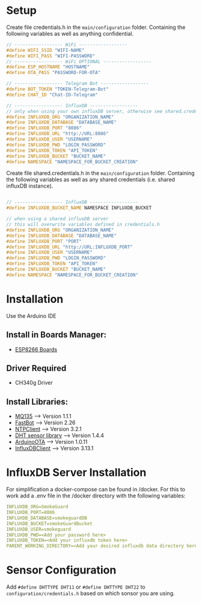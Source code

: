 # Setup

Create file credentials.h in the ```main/configuration``` folder. Containing the following variables as well as anything confidential.
```cpp
// ------------------ WiFi ------------------
#define WIFI_SSID "WIFI-NAME"
#define WIFI_PASS "WIFI-PASSWORD"
// ------------------ WiFi OPTIONAL ------------------
#define ESP_HOSTNAME "HOSTNAME"
#define OTA_PASS "PASSWORD-FOR-OTA"

// ------------------ Telegram Bot ------------------
#define BOT_TOKEN "TOKEN-Telegram-Bot"
#define CHAT_ID "Chat-ID-Telegram"

// ------------------ InfluxDB ------------------
// only when using your own influxDB server, otherwise see shared.credentials.h
#define INFLUXDB_ORG "ORGANIZATION_NAME"
#define INFLUXDB_DATABASE "DATABASE_NAME"
#define INFLUXDB_PORT "8086"
#define INFLUXDB_URL "http://URL:8086"
#define INFLUXDB_USER "USERNAME"
#define INFLUXDB_PWD "LOGIN_PASSWORD"
#define INFLUXDB_TOKEN "API_TOKEN"
#define INFLUXDB_BUCKET "BUCKET_NAME"
#define NAMESPACE "NAMESPACE_FOR_BUCKET_CREATION"
```
Create file shared.credentials.h in the ```main/configuration``` folder. Containing the following variables as well as any shared credentials (i.e. shared influxDB instance).
```cpp

// ------------------ InfluxDB ------------------
#define INFLUXDB_BUCKET_NAME NAMESPACE INFLUXDB_BUCKET

// when using a shared influxDB server
// this will overwrite variables defined in credentials.h
#define INFLUXDB_ORG "ORGANIZATION_NAME"
#define INFLUXDB_DATABASE "DATABASE_NAME"
#define INFLUXDB_PORT "PORT"
#define INFLUXDB_URL "http://URL:INFLUXDB_PORT"
#define INFLUXDB_USER "USERNAME"
#define INFLUXDB_PWD "LOGIN_PASSWORD"
#define INFLUXDB_TOKEN "API_TOKEN"
#define INFLUXDB_BUCKET "BUCKET_NAME"
#define NAMESPACE "NAMESPACE_FOR_BUCKET_CREATION"
```

# Installation
Use the Arduino IDE

## Install in Boards Manager:
- [ESP8266 Boards](https://github.com/esp8266/Arduino)

## Driver Required
- CH340g Driver

## Install Libraries:
- [MQ135](https://github.com/NuclearPhoenixx/MQ135) --> Version 1.1.1
- [FastBot](https://github.com/GyverLibs/FastBot) --> Version 2.26
- [NTPClient](https://github.com/arduino-libraries/NTPClient) --> Version 3.2.1
- [DHT sensor library](https://github.com/adafruit/DHT-sensor-library) --> Version 1.4.4
- [ArduinoOTA](https://github.com/jandrassy/ArduinoOTA) --> Version 1.0.11
- [InfluxDBClient](https://github.com/tobiasschuerg/InfluxDB-Client-for-Arduino) --> Version 3.13.1

# InfluxDB Server Installation
For simplification a docker-compose can be found in /docker.
For this to work add a .env file in the /docker directory with the following variables:
```yaml
INFLUXDB_ORG=SmokeGuard
INFLUXDB_PORT=8086
INFLUXDB_DATABASE=smokeguardDB
INFLUXDB_BUCKET=smokeGuardBucket
INFLUXDB_USER=smokeguard
INFLUXDB_PWD=<Add your password here>
INFLUXDB_TOKEN=<Add your influxdb token here>
PARENT_WORKING_DIRECTORY=<Add your desired influxdb data directory here>
```

# Sensor Configuration
Add `#define DHTTYPE DHT11` or `#define DHTTYPE DHT22` to `configuration/credentials.h` based on which sonsor you are using.